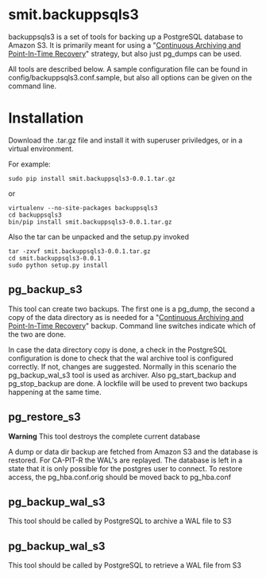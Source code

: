 smit.backuppsqls3
=================

backuppsqls3 is a set of tools for backing up a PostgreSQL database to Amazon S3. It is primarily meant for using a
"[Continuous Archiving and Point-In-Time Recovery](http://www.postgresql.org/docs/9.0/interactive/continuous-archiving.html)"
strategy, but also just pg_dumps can be used.

All tools are described below. A sample configuration file can be found in config/backuppsqls3.conf.sample, but also all
 options can be given on the command line.

Installation
============
Download the .tar.gz file and install it with superuser priviledges, or in a virtual environment.

For example:

    sudo pip install smit.backuppsqls3-0.0.1.tar.gz

or

    virtualenv --no-site-packages backuppsqls3
    cd backuppsqls3
    bin/pip install smit.backuppsqls3-0.0.1.tar.gz


Also the tar can be unpacked and the setup.py invoked

    tar -zxvf smit.backuppsqls3-0.0.1.tar.gz
    cd smit.backuppsqls3-0.0.1
    sudo python setup.py install
    

pg_backup_s3
------------
This tool can create two backups. The first one is a pg_dump, the second a copy of the data directory as is needed for a
"[Continuous Archiving and Point-In-Time Recovery](http://www.postgresql.org/docs/9.0/interactive/continuous-archiving.html)"
backup. Command line switches indicate which of the two are done.

In case the data directory copy is done, a check in the PostgreSQL configuration is done to check that the wal archive tool
is configured correctly. If not, changes are suggested. Normally in this scenario the pg_backup_wal_s3 tool is used as
archiver. Also pg_start_backup and pg_stop_backup are done. A lockfile will be used to prevent two backups happening at
the same time.

pg_restore_s3
-------------
**Warning** This tool destroys the complete current database

A dump or data dir backup are fetched from Amazon S3 and the database is restored. For CA-PIT-R the WAL's are replayed.
The database is left in a state that it is only possible for the postgres user to connect. To restore access, the
pg_hba.conf.orig should be moved back to pg_hba.conf

pg_backup_wal_s3
----------------
This tool should be called by PostgreSQL to archive a WAL file to S3

pg_backup_wal_s3
----------------
This tool should be called by PostgreSQL to retrieve a WAL file from S3
